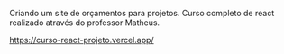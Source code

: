 Criando um site de orçamentos para projetos. Curso completo de react realizado através do professor Matheus. 

https://curso-react-projeto.vercel.app/
